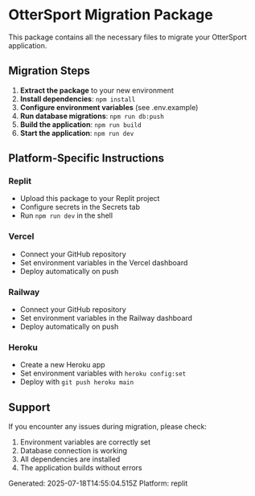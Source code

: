 # OtterSport Migration Package

This package contains all the necessary files to migrate your OtterSport application.

## Migration Steps

1. **Extract the package** to your new environment
2. **Install dependencies**: `npm install`
3. **Configure environment variables** (see .env.example)
4. **Run database migrations**: `npm run db:push`
5. **Build the application**: `npm run build`
6. **Start the application**: `npm run dev`

## Platform-Specific Instructions

### Replit
- Upload this package to your Replit project
- Configure secrets in the Secrets tab
- Run `npm run dev` in the shell

### Vercel
- Connect your GitHub repository
- Set environment variables in the Vercel dashboard
- Deploy automatically on push

### Railway
- Connect your GitHub repository
- Set environment variables in the Railway dashboard
- Deploy automatically on push

### Heroku
- Create a new Heroku app
- Set environment variables with `heroku config:set`
- Deploy with `git push heroku main`

## Support

If you encounter any issues during migration, please check:
1. Environment variables are correctly set
2. Database connection is working
3. All dependencies are installed
4. The application builds without errors

Generated: 2025-07-18T14:55:04.515Z
Platform: replit
